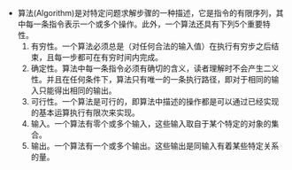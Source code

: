 - 算法(Algorithm)是对特定问题求解步骤的一种描述，它是指令的有限序列，其中每一条指令表示一个或多个操作。此外，一个算法还具有下列5个重要特性。
  1. 有穷性。一个算法必须总是（对任何合法的输入值）在执行有穷步之后结束，且每一步都可在有穷时间内完成。
  2. 确定性。算法中每一条指令必须有确切的含义，读者理解时不会产生二义性。并且在任何条件下，算法只有唯一的一条执行路径，即对于相同的输入只能得出相同的输出。
  3. 可行性。一个算法是可行的，即算法中描述的操作都是可以通过已经实现的基本运算执行有限次来实现。
  4. 输入。一个算法有零个或多个输入，这些输入取自于某个特定的对象的集合。
  5. 输出。一个算法有一个或多个输出。这些输出是同输入有着某些特定关系的量。